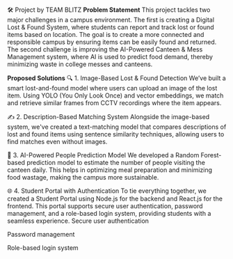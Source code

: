 🛠️ Project by TEAM BLITZ
 **Problem Statement**
This project tackles two major challenges in a campus environment. 
The first is creating a Digital Lost & Found System, where students can report and track lost or found items based on location. 
The goal is to create a more connected and responsible campus by ensuring items can be easily found and returned.
The second challenge is improving the AI-Powered Canteen & Mess Management system, where AI is used to predict food demand, thereby minimizing waste in college messes and canteens.

**Proposed Solutions**
🔍 1. Image-Based Lost & Found Detection
We’ve built a smart lost-and-found model where users can upload an image of the lost item.
Using YOLO (You Only Look Once) and vector embeddings, we match and retrieve similar frames from CCTV recordings where the item appears.

✍️ 2. Description-Based Matching System
Alongside the image-based system, we've created a text-matching model that compares descriptions of lost and found items using sentence similarity techniques, allowing users to find matches even without images.

🧠 3. AI-Powered People Prediction Model
We developed a Random Forest-based prediction model to estimate the number of people visiting the canteen daily.
This helps in optimizing meal preparation and minimizing food wastage, making the campus more sustainable.

🌐 4. Student Portal with Authentication
To tie everything together, we created a Student Portal using Node.js for the backend and React.js for the frontend. 
This portal supports secure user authentication, password management, and a role-based login system, providing students with a seamless experience.
Secure user authentication

Password management

Role-based login system
